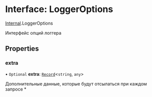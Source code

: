 # Interface: LoggerOptions

[Internal](../modules/Internal.md).LoggerOptions

Интерфейс опций логгера

## Properties

### extra

• `Optional` **extra**: [`Record`]( https://www.typescriptlang.org/docs/handbook/utility-types.html#recordkeys-type )\<`string`, `any`\>

Дополнительные данные, которые будут отсылаться при каждом запросе *
